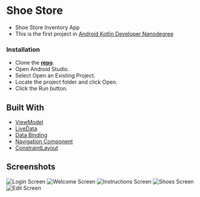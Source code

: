 
# Shoe Store

- Shoe Store Inventory App
- This is the first project in [Android Kotlin Developer Nanodegree](https://www.udacity.com/course/android-kotlin-developer-nanodegree--nd940)

### Installation

- Clone the **[repo](https://github.com/iAbdulhamid/android-kotlin-shoe-store.git)**.
- Open Android Studio.
- Select Open an Existing Project.
- Locate the project folder and click Open.
- Click the Run button.

## Built With
* [ViewModel](https://developer.android.com/topic/libraries/architecture/viewmodel)
* [LiveData](https://developer.android.com/topic/libraries/architecture/livedata)
* [Data Binding](https://developer.android.com/topic/libraries/data-binding)
* [Navigation Component](https://developer.android.com/guide/navigation/navigation-getting-started)
* [ConstraintLayout](https://developer.android.com/training/constraint-layout)

## Screenshots

![Login Screen](screenshots/login.png "Login Screen") 
![Welcome Screen](screenshots/welcome.png "Welcome Screen") 
![Instructions Screen](screenshots/instructions.png "Instructions Screen") 
![Shoes Screen](screenshots/shoe_list.png "Shoes Screen") 
![Edit Screen](screenshots/edit.png "Edit Screen")

